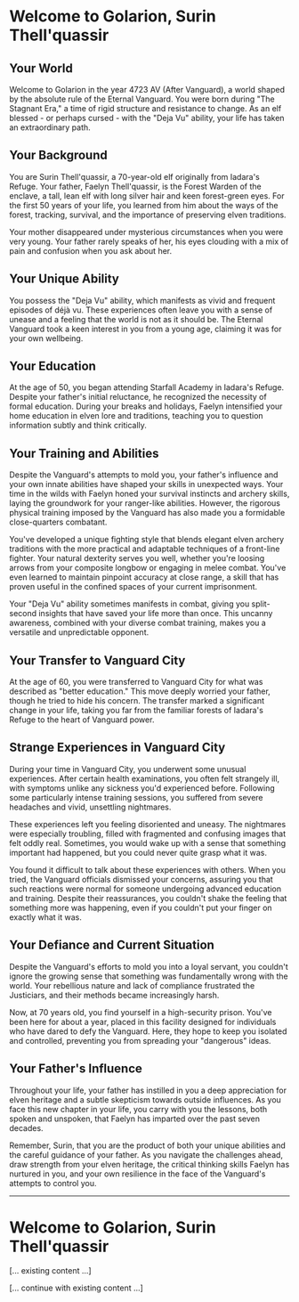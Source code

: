 # Welcome to Golarion, Surin Thell'quassir

## Your World

Welcome to Golarion in the year 4723 AV (After Vanguard), a world shaped by the absolute rule of the Eternal Vanguard. You were born during "The Stagnant Era," a time of rigid structure and resistance to change. As an elf blessed - or perhaps cursed - with the "Deja Vu" ability, your life has taken an extraordinary path.

## Your Background

You are Surin Thell'quassir, a 70-year-old elf originally from Iadara's Refuge. Your father, Faelyn Thell'quassir, is the Forest Warden of the enclave, a tall, lean elf with long silver hair and keen forest-green eyes. For the first 50 years of your life, you learned from him about the ways of the forest, tracking, survival, and the importance of preserving elven traditions.

Your mother disappeared under mysterious circumstances when you were very young. Your father rarely speaks of her, his eyes clouding with a mix of pain and confusion when you ask about her.

## Your Unique Ability

You possess the "Deja Vu" ability, which manifests as vivid and frequent episodes of déjà vu. These experiences often leave you with a sense of unease and a feeling that the world is not as it should be. The Eternal Vanguard took a keen interest in you from a young age, claiming it was for your own wellbeing.

## Your Education

At the age of 50, you began attending Starfall Academy in Iadara's Refuge. Despite your father's initial reluctance, he recognized the necessity of formal education. During your breaks and holidays, Faelyn intensified your home education in elven lore and traditions, teaching you to question information subtly and think critically.

## Your Training and Abilities

Despite the Vanguard's attempts to mold you, your father's influence and your own innate abilities have shaped your skills in unexpected ways. Your time in the wilds with Faelyn honed your survival instincts and archery skills, laying the groundwork for your ranger-like abilities. However, the rigorous physical training imposed by the Vanguard has also made you a formidable close-quarters combatant.

You've developed a unique fighting style that blends elegant elven archery traditions with the more practical and adaptable techniques of a front-line fighter. Your natural dexterity serves you well, whether you're loosing arrows from your composite longbow or engaging in melee combat. You've even learned to maintain pinpoint accuracy at close range, a skill that has proven useful in the confined spaces of your current imprisonment.

Your "Deja Vu" ability sometimes manifests in combat, giving you split-second insights that have saved your life more than once. This uncanny awareness, combined with your diverse combat training, makes you a versatile and unpredictable opponent.

## Your Transfer to Vanguard City

At the age of 60, you were transferred to Vanguard City for what was described as "better education." This move deeply worried your father, though he tried to hide his concern. The transfer marked a significant change in your life, taking you far from the familiar forests of Iadara's Refuge to the heart of Vanguard power.

## Strange Experiences in Vanguard City

During your time in Vanguard City, you underwent some unusual experiences. After certain health examinations, you often felt strangely ill, with symptoms unlike any sickness you'd experienced before. Following some particularly intense training sessions, you suffered from severe headaches and vivid, unsettling nightmares.

These experiences left you feeling disoriented and uneasy. The nightmares were especially troubling, filled with fragmented and confusing images that felt oddly real. Sometimes, you would wake up with a sense that something important had happened, but you could never quite grasp what it was.

You found it difficult to talk about these experiences with others. When you tried, the Vanguard officials dismissed your concerns, assuring you that such reactions were normal for someone undergoing advanced education and training. Despite their reassurances, you couldn't shake the feeling that something more was happening, even if you couldn't put your finger on exactly what it was.

## Your Defiance and Current Situation

Despite the Vanguard's efforts to mold you into a loyal servant, you couldn't ignore the growing sense that something was fundamentally wrong with the world. Your rebellious nature and lack of compliance frustrated the Justiciars, and their methods became increasingly harsh.

Now, at 70 years old, you find yourself in a high-security prison. You've been here for about a year, placed in this facility designed for individuals who have dared to defy the Vanguard. Here, they hope to keep you isolated and controlled, preventing you from spreading your "dangerous" ideas.

## Your Father's Influence

Throughout your life, your father has instilled in you a deep appreciation for elven heritage and a subtle skepticism towards outside influences. As you face this new chapter in your life, you carry with you the lessons, both spoken and unspoken, that Faelyn has imparted over the past seven decades.

Remember, Surin, that you are the product of both your unique abilities and the careful guidance of your father. As you navigate the challenges ahead, draw strength from your elven heritage, the critical thinking skills Faelyn has nurtured in you, and your own resilience in the face of the Vanguard's attempts to control you.






**********************

# Welcome to Golarion, Surin Thell'quassir

[... existing content ...]



[... continue with existing content ...]